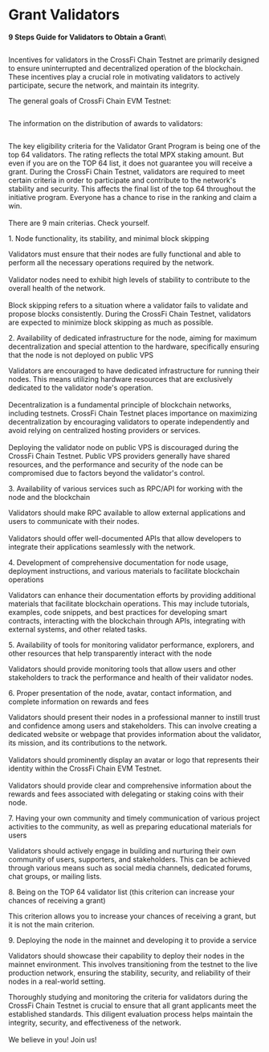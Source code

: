 # Grant Validators

**9 Steps Guide for Validators to Obtain a Grant**\


<figure><img src="https://crossfi.org/wp-content/uploads/2024/03/Group-427320985.png" alt=""><figcaption></figcaption></figure>

Incentives for validators in the CrossFi Chain Testnet are primarily designed to ensure uninterrupted and decentralized operation of the blockchain. These incentives play a crucial role in motivating validators to actively participate, secure the network, and maintain its integrity.

The general goals of CrossFi Chain EVM Testnet:

<figure><img src="https://crossfi.org/wp-content/uploads/2024/03/block3.png" alt=""><figcaption></figcaption></figure>

The information on the distribution of awards to validators:

<figure><img src="https://crossfi.org/wp-content/uploads/2024/03/Group-427320986-1.png" alt=""><figcaption></figcaption></figure>

The key eligibility criteria for the Validator Grant Program is being one of the top 64 validators. The rating reflects the total MPX staking amount. But even if you are on the TOP 64 list, it does not guarantee you will receive a grant. During the CrossFi Chain Testnet, validators are required to meet certain criteria in order to participate and contribute to the network's stability and security. This affects the final list of the top 64 throughout the initiative program. Everyone has a chance to rise in the ranking and claim a win.\
\
There are 9 main criterias. Check yourself.

1\. Node functionality, its stability, and minimal block skipping

Validators must ensure that their nodes are fully functional and able to perform all the necessary operations required by the network.\
\
Validator nodes need to exhibit high levels of stability to contribute to the overall health of the network.\
\
Block skipping refers to a situation where a validator fails to validate and propose blocks consistently. During the CrossFi Chain Testnet, validators are expected to minimize block skipping as much as possible.

2\. Availability of dedicated infrastructure for the node, aiming for maximum decentralization and special attention to the hardware, specifically ensuring that the node is not deployed on public VPS

Validators are encouraged to have dedicated infrastructure for running their nodes. This means utilizing hardware resources that are exclusively dedicated to the validator node's operation.\
\
Decentralization is a fundamental principle of blockchain networks, including testnets. CrossFi Chain Testnet places importance on maximizing decentralization by encouraging validators to operate independently and avoid relying on centralized hosting providers or services.\
\
Deploying the validator node on public VPS is discouraged during the CrossFi Chain Testnet. Public VPS providers generally have shared resources, and the performance and security of the node can be compromised due to factors beyond the validator's control.

3\. Availability of various services such as RPC/API for working with the node and the blockchain

Validators should make RPC available to allow external applications and users to communicate with their nodes.\
\
Validators should offer well-documented APIs that allow developers to integrate their applications seamlessly with the network.

4\. Development of comprehensive documentation for node usage, deployment instructions, and various materials to facilitate blockchain operations

Validators can enhance their documentation efforts by providing additional materials that facilitate blockchain operations. This may include tutorials, examples, code snippets, and best practices for developing smart contracts, interacting with the blockchain through APIs, integrating with external systems, and other related tasks.

5\. Availability of tools for monitoring validator performance, explorers, and other resources that help transparently interact with the node

Validators should provide monitoring tools that allow users and other stakeholders to track the performance and health of their validator nodes.

6\. Proper presentation of the node, avatar, contact information, and complete information on rewards and fees

Validators should present their nodes in a professional manner to instill trust and confidence among users and stakeholders. This can involve creating a dedicated website or webpage that provides information about the validator, its mission, and its contributions to the network.\
\
Validators should prominently display an avatar or logo that represents their identity within the CrossFi Chain EVM Testnet.\
\
Validators should provide clear and comprehensive information about the rewards and fees associated with delegating or staking coins with their node.

7\. Having your own community and timely communication of various project activities to the community, as well as preparing educational materials for users

Validators should actively engage in building and nurturing their own community of users, supporters, and stakeholders. This can be achieved through various means such as social media channels, dedicated forums, chat groups, or mailing lists.

8\. Being on the TOP 64 validator list (this criterion can increase your chances of receiving a grant)

This criterion allows you to increase your chances of receiving a grant, but it is not the main criterion.

9\. Deploying the node in the mainnet and developing it to provide a service

Validators should showcase their capability to deploy their nodes in the mainnet environment. This involves transitioning from the testnet to the live production network, ensuring the stability, security, and reliability of their nodes in a real-world setting.

Thoroughly studying and monitoring the criteria for validators during the CrossFi Chain Testnet is crucial to ensure that all grant applicants meet the established standards. This diligent evaluation process helps maintain the integrity, security, and effectiveness of the network.\
\
We believe in you! Join us!
